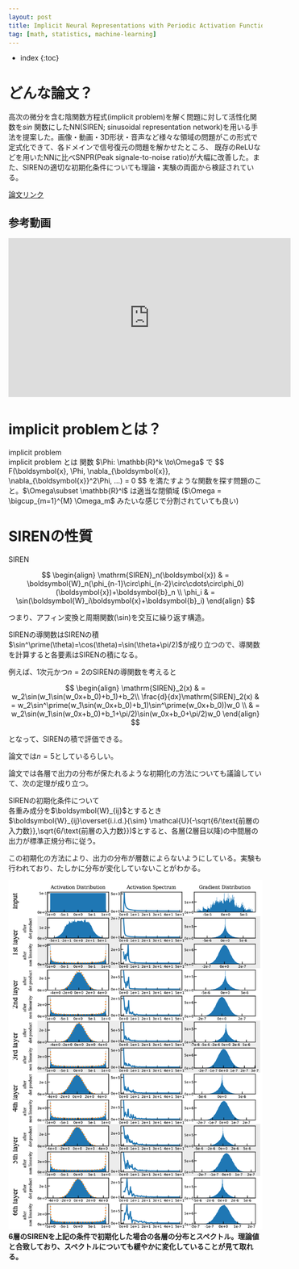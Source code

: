 ```yaml
---
layout: post
title: Implicit Neural Representations with Periodic Activation Functions を読んだ
tag: [math, statistics, machine-learning]
---
```


* index
{:toc}

# どんな論文？

高次の微分を含む陰関数方程式(implicit problem)を解く問題に対して活性化関数を$sin$ 関数にしたNN(SIREN; sinusoidal representation network)を用いる手法を提案した。画像・動画・3D形状・音声など様々な領域の問題がこの形式で定式化できて、各ドメインで信号復元の問題を解かせたところ、
既存のReLUなどを用いたNNに比べSNPR(Peak signale-to-noise ratio)が大幅に改善した。また、SIRENの適切な初期化条件についても理論・実験の両面から検証されている。

[論文リンク](https://arxiv.org/abs/2006.09661)

## 参考動画

<iframe width="560" height="315" src="https://www.youtube.com/embed/Q2fLWGBeaiI" frameborder="0" allow="accelerometer; autoplay; encrypted-media; gyroscope; picture-in-picture" allowfullscreen></iframe>


# implicit problemとは？

<div class='definition'>
<div class='box-title'>implicit problem</div>
implicit problem とは 関数 $\Phi: \mathbb{R}^k \to\Omega$ で 
$$
F(\boldsymbol{x}, \Phi, \nabla_{\boldsymbol{x}}, \nabla_{\boldsymbol{x}}^2\Phi, ...) = 0
$$
を満たすような関数を探す問題のこと。$\Omega\subset \mathbb{R}^l$ は適当な閉領域 ($\Omega = \bigcup_{m=1}^{M} \Omega_m$ みたいな感じで分割されていても良い)
</div>

# SIRENの性質

<div class='definition'>
<div class='box-title'>SIREN</div>

$$
\begin{align}
\mathrm{SIREN}_n(\boldsymbol{x}) & = \boldsymbol{W}_n(\phi_{n-1}\circ\phi_{n-2}\circ\cdots\circ\phi_0)(\boldsymbol{x})+\boldsymbol{b}_n \\
\phi_i & = \sin(\boldsymbol{W}_i\boldsymbol{x}+\boldsymbol{b}_i)  
\end{align}
$$

つまり、アフィン変換と周期関数(\sin)を交互に繰り返す構造。
</div>

<div class='theorem'>
<div class='box-title'>SIRENの導関数はSIRENの積</div>
$\sin^\prime(\theta)=\cos(\theta)=\sin(\theta+\pi/2)$が成り立つので、導関数を計算すると各要素はSIRENの積になる。
</div>

例えば、1次元かつ$n=2$のSIRENの導関数を考えると

$$
\begin{align}
\mathrm{SIREN}_2(x) & = w_2\sin(w_1\sin(w_0x+b_0)+b_1)+b_2\\
\frac{d}{dx}\mathrm{SIREN}_2(x) & =  w_2\sin^\prime(w_1\sin(w_0x+b_0)+b_1)\sin^\prime(w_0x+b_0))w_0 \\
& = w_2\sin(w_1\sin(w_0x+b_0)+b_1+\pi/2)\sin(w_0x+b_0+\pi/2)w_0 
\end{align}
$$

となって、SIRENの積で評価できる。

論文では$n=5$としているらしい。

論文では各層で出力の分布が保たれるような初期化の方法についても議論していて、次の定理が成り立つ。

<div class='theorem'>
<div class='box-title'>SIRENの初期化条件について</div>
各重み成分を$\boldsymbol{W}_{ij}$とするとき$\boldsymbol{W}_{ij}\overset{i.i.d.}{\sim} \mathcal{U}(-\sqrt{6/\text{前層の入力数}},\sqrt{6/\text{前層の入力数}})$とすると、各層(2層目以降)の中間層の出力が標準正規分布に従う。
</div>

この初期化の方法により、出力の分布が層数によらないようにしている。実験も行われており、たしかに分布が変化していないことがわかる。

![sirenの初期化](/images/siren_initialization.png)
**6層のSIRENを上記の条件で初期化した場合の各層の分布とスペクトル。理論値と合致しており、スペクトルについても緩やかに変化していることが見て取れる。**

